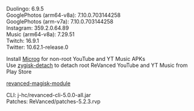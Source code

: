 Duolingo: 6.9.5  
GooglePhotos (arm64-v8a): 7.10.0.703144258  
GooglePhotos (arm-v7a): 7.10.0.703144258  
Instagram: 359.2.0.64.89  
Music (arm64-v8a): 7.29.51  
Twitch: 16.9.1  
Twitter: 10.62.1-release.0  

Install [Microg](https://github.com/ReVanced/GmsCore/releases) for non-root YouTube and YT Music APKs  
Use [zygisk-detach](https://github.com/j-hc/zygisk-detach) to detach root ReVanced YouTube and YT Music from Play Store  

[revanced-magisk-module](https://github.com/j-hc/revanced-magisk-module)
  
CLI: j-hc/revanced-cli-5.0.0-all.jar  
Patches: ReVanced/patches-5.2.3.rvp    
